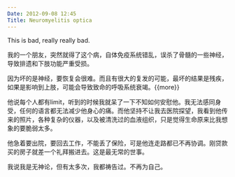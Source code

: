 ```yaml
---
Date: 2012-09-08 12:45
Title: Neuromyelitis optica
---
```


This is bad, really really bad.

我的一个朋友，突然就得了这个病，自体免疫系统错乱，误杀了骨髓的一些神经，导致排遗和下肢功能严重受损。

因为坏的是神经，要恢复会很难。而且有很大的复发的可能，最坏的结果是残疾，如果是影响到上肢，可能会导致致命的呼吸系统衰竭。{{more}}

他说每个人都有limit，听到的时候我就呆了一下不知如何安慰他。我无法感同身受，任何的语言都无法减少他身心的痛。而他坚持不让我去医院探望，我看到他传来的照片，各种复杂的仪器，以及被清洗过的血液组织，只是觉得生命原来比我想象的要脆弱太多。

他急着要出院，要回去工作，不能丢了保险，可是他连走路都已不再协调。刚贷款买的房子就差一个礼拜搬进去。这是最无常的世事。

我说我是无神论，但有太多次，我都祷告过。不再为自己。